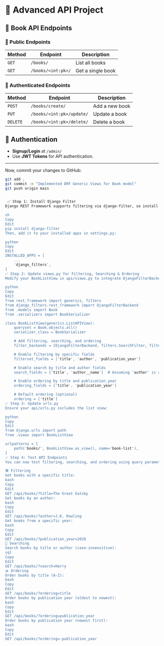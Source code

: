 # 📘 Advanced API Project

## 📌 Book API Endpoints

### 📜 Public Endpoints
| Method | Endpoint | Description |
|--------|----------|-------------|
| `GET` | `/books/` | List all books |
| `GET` | `/books/<int:pk>/` | Get a single book |

### 🔐 Authenticated Endpoints
| Method | Endpoint | Description |
|--------|----------|-------------|
| `POST` | `/books/create/` | Add a new book |
| `PUT` | `/books/<int:pk>/update/` | Update a book |
| `DELETE` | `/books/<int:pk>/delete/` | Delete a book |

## 🔑 Authentication
- **Signup/Login** at `/admin/`
- Use **JWT Tokens** for API authentication.

---

Now, commit your changes to GitHub:

```sh
git add .
git commit -m "Implemented DRF Generic Views for Book model"
git push origin main
 

 ✅ Step 1: Install Django Filter
Django REST Framework supports filtering via django-filter, so install it first if you haven't:

sh
Copy
Edit
pip install django-filter
Then, add it to your installed apps in settings.py:

python
Copy
Edit
INSTALLED_APPS = [
    ...
    'django_filters',
]
✅ Step 2: Update views.py for Filtering, Searching & Ordering
Modify your BookListView in api/views.py to integrate DjangoFilterBackend, SearchFilter, and OrderingFilter:

python
Copy
Edit
from rest_framework import generics, filters
from django_filters.rest_framework import DjangoFilterBackend
from .models import Book
from .serializers import BookSerializer

class BookListView(generics.ListAPIView):
    queryset = Book.objects.all()
    serializer_class = BookSerializer

    # Add filtering, searching, and ordering
    filter_backends = [DjangoFilterBackend, filters.SearchFilter, filters.OrderingFilter]

    # Enable filtering by specific fields
    filterset_fields = ['title', 'author', 'publication_year']

    # Enable search by title and author fields
    search_fields = ['title', 'author__name']  # Assuming 'author' is a ForeignKey

    # Enable ordering by title and publication_year
    ordering_fields = ['title', 'publication_year']

    # Default ordering (optional)
    ordering = ['title']
✅ Step 3: Update urls.py
Ensure your api/urls.py includes the list view:

python
Copy
Edit
from django.urls import path
from .views import BookListView

urlpatterns = [
    path('books/', BookListView.as_view(), name='book-list'),
]
✅ Step 4: Test API Endpoints
You can now test filtering, searching, and ordering using query parameters:

🛠 Filtering
Get books with a specific title:
bash
Copy
Edit
GET /api/books/?title=The Great Gatsby
Get books by an author:
bash
Copy
Edit
GET /api/books/?author=J.K. Rowling
Get books from a specific year:
bash
Copy
Edit
GET /api/books/?publication_year=2020
🔎 Searching
Search books by title or author (case-insensitive):
sql
Copy
Edit
GET /api/books/?search=Harry
📊 Ordering
Order books by title (A-Z):
bash
Copy
Edit
GET /api/books/?ordering=title
Order books by publication year (oldest to newest):
bash
Copy
Edit
GET /api/books/?ordering=publication_year
Order books by publication year (newest first):
bash
Copy
Edit
GET /api/books/?ordering=-publication_year

